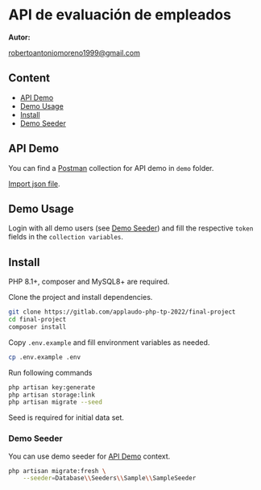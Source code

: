 # API de evaluación de empleados

**Autor:**

robertoantoniomoreno1999@gmail.com

## Content
- [API Demo](#api-demo)
- [Demo Usage](#demo-usage)
- [Install](#install)
- [Demo Seeder](#demo-seeder)


## API Demo

You can find a [Postman](https://www.postman.com/) collection for API demo in `demo` folder.

[Import json file](https://learning.postman.com/docs/getting-started/importing-and-exporting-data/#importing-postman-data).

## Demo Usage

Login with all demo users (see [Demo Seeder](#demo-seeder)) and fill the
respective `token` fields in the `collection variables`.

## Install

PHP 8.1+, composer and MySQL8+ are required.

Clone the project and install dependencies.

```bash
git clone https://gitlab.com/applaudo-php-tp-2022/final-project
cd final-project
composer install
```

Copy `.env.example` and fill environment variables as needed.

```bash
cp .env.example .env
```

Run following commands

```bash
php artisan key:generate
php artisan storage:link
php artisan migrate --seed
```

Seed is required for initial data set.

### Demo Seeder 
You can use demo seeder for [API Demo](#api-demo) context.

```bash
php artisan migrate:fresh \
    --seeder=Database\\Seeders\\Sample\\SampleSeeder
```
